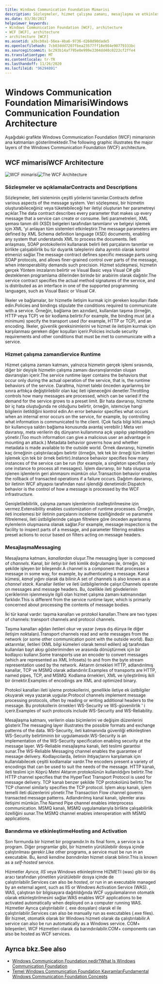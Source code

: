 ```yaml
---
title: Windows Communication Foundation Mimarisi
description: Sözleşmeler, hizmet çalışma zamanı, mesajlaşma ve etkinleştirme & barındırma dahil Windows Communication Foundation mimarisinin ana katmanları hakkında bilgi edinin.
ms.date: 03/30/2017
helpviewer_keywords:
- Windows Communication Foundation [WCF], architecture
- WCF [WCF], architecture
- architecture [WCF]
ms.assetid: a3bcb0a1-56ea-4ba6-9736-d260d90dade5
ms.openlocfilehash: 7cb03ddd7207fbea23577ff18e984e90779333bc
ms.sourcegitcommit: bc293b14af795e0e999e3304dd40c0222cf2ffe4
ms.translationtype: MT
ms.contentlocale: tr-TR
ms.lasthandoff: 11/26/2020
ms.locfileid: "96294891"
---
```

# <a name="windows-communication-foundation-architecture"></a><span data-ttu-id="9699a-103">Windows Communication Foundation Mimarisi</span><span class="sxs-lookup"><span data-stu-id="9699a-103">Windows Communication Foundation Architecture</span></span>

<span data-ttu-id="9699a-104">Aşağıdaki grafikte Windows Communication Foundation (WCF) mimarisinin ana katmanları gösterilmektedir.</span><span class="sxs-lookup"><span data-stu-id="9699a-104">The following graphic illustrates the major layers of the Windows Communication Foundation (WCF) architecture.</span></span>  
  
## <a name="wcf-architecture"></a><span data-ttu-id="9699a-105">WCF mimarisi</span><span class="sxs-lookup"><span data-stu-id="9699a-105">WCF Architecture</span></span>  

 <span data-ttu-id="9699a-106">![WCF mimarisi](./media/wcf-architecture.gif "WCF_Architecture")</span><span class="sxs-lookup"><span data-stu-id="9699a-106">![The WCF Architecture](./media/wcf-architecture.gif "WCF_Architecture")</span></span>  
  
### <a name="contracts-and-descriptions"></a><span data-ttu-id="9699a-107">Sözleşmeler ve açıklamalar</span><span class="sxs-lookup"><span data-stu-id="9699a-107">Contracts and Descriptions</span></span>  

 <span data-ttu-id="9699a-108">Sözleşmeler, ileti sisteminin çeşitli yönlerini tanımlar.</span><span class="sxs-lookup"><span data-stu-id="9699a-108">Contracts define various aspects of the message system.</span></span> <span data-ttu-id="9699a-109">Veri sözleşmesi, bir hizmetin oluşturabileceğiniz veya tüketebileceği her iletiyi oluşturan her parametreyi açıklar.</span><span class="sxs-lookup"><span data-stu-id="9699a-109">The data contract describes every parameter that makes up every message that a service can create or consume.</span></span> <span data-ttu-id="9699a-110">İleti parametreleri, XML şeması tanım dili (XSD) belgeleri tarafından tanımlanır ve belgeyi işlemek için XML 'yi anlayan tüm sistemleri etkinleştirir.</span><span class="sxs-lookup"><span data-stu-id="9699a-110">The message parameters are defined by XML Schema definition language (XSD) documents, enabling any system that understands XML to process the documents.</span></span> <span data-ttu-id="9699a-111">İleti anlaşması, SOAP protokollerini kullanarak belirli ileti parçalarını tanımlar ve birlikte çalışabilirlik bu tür duyarlık taleplerini daha ayrıntılı olarak kontrol etmenizi sağlar.</span><span class="sxs-lookup"><span data-stu-id="9699a-111">The message contract defines specific message parts using SOAP protocols, and allows finer-grained control over parts of the message, when interoperability demands such precision.</span></span> <span data-ttu-id="9699a-112">Hizmet sözleşmesi, hizmetin gerçek Yöntem imzalarını belirtir ve Visual Basic veya Visual C# gibi desteklenen programlama dillerinden birinde bir arabirim olarak dağıtılır.</span><span class="sxs-lookup"><span data-stu-id="9699a-112">The service contract specifies the actual method signatures of the service, and is distributed as an interface in one of the supported programming languages, such as Visual Basic or Visual C#.</span></span>  
  
 <span data-ttu-id="9699a-113">İlkeler ve bağlamalar, bir hizmetle iletişim kurmak için gereken koşulları ifade edin.</span><span class="sxs-lookup"><span data-stu-id="9699a-113">Policies and bindings stipulate the conditions required to communicate with a service.</span></span>  <span data-ttu-id="9699a-114">Örneğin, bağlama (en azından), kullanılan taşıma (örneğin, HTTP veya TCP) ve bir kodlama belirtir.</span><span class="sxs-lookup"><span data-stu-id="9699a-114">For example, the binding must (at a minimum) specify the transport used (for example, HTTP or TCP), and an encoding.</span></span> <span data-ttu-id="9699a-115">İlkeler, güvenlik gereksinimlerini ve hizmet ile iletişim kurmak için karşılanması gereken diğer koşulları içerir.</span><span class="sxs-lookup"><span data-stu-id="9699a-115">Policies include security requirements and other conditions that must be met to communicate with a service.</span></span>  
  
### <a name="service-runtime"></a><span data-ttu-id="9699a-116">Hizmet çalışma zamanı</span><span class="sxs-lookup"><span data-stu-id="9699a-116">Service Runtime</span></span>  

 <span data-ttu-id="9699a-117">Hizmet çalışma zamanı katmanı, yalnızca hizmetin gerçek işlemi sırasında, diğer bir deyişle hizmetin çalışma zamanı davranışlarından oluşan davranışları içerir.</span><span class="sxs-lookup"><span data-stu-id="9699a-117">The service runtime layer contains the behaviors that occur only during the actual operation of the service, that is, the runtime behaviors of the service.</span></span> <span data-ttu-id="9699a-118">Daraltma, hizmet talebi önceden ayarlanmış bir sınıra arttıkça değiştirilebilir olan kaç ileti işleneceğini denetler.</span><span class="sxs-lookup"><span data-stu-id="9699a-118">Throttling controls how many messages are processed, which can be varied if the demand for the service grows to a preset limit.</span></span> <span data-ttu-id="9699a-119">Bir hata davranışı, hizmette bir iç hata oluştuğunda ne olduğunu belirtir, örneğin, istemciye hangi bilgilerin iletildiğini kontrol edin.</span><span class="sxs-lookup"><span data-stu-id="9699a-119">An error behavior specifies what occurs when an internal error occurs on the service, for example, by controlling what information is communicated to the client.</span></span> <span data-ttu-id="9699a-120">(Çok fazla bilgi kötü amaçlı bir kullanıcıya saldırı bağlama konusunda avantaj verebilir.) Meta veri davranışı, meta verilerin dış dünyanın kullanımına açık yapılıp yapılmadığını yönetir.</span><span class="sxs-lookup"><span data-stu-id="9699a-120">(Too much information can give a malicious user an advantage in mounting an attack.) Metadata behavior governs how and whether metadata is made available to the outside world.</span></span> <span data-ttu-id="9699a-121">Örnek davranışı, hizmetin kaç örneğinin çalıştırılacağını belirtir (örneğin, tek tek bir örneği tüm iletileri işlemek için tek bir örnek belirtir).</span><span class="sxs-lookup"><span data-stu-id="9699a-121">Instance behavior specifies how many instances of the service can be run (for example, a singleton specifies only one instance to process all messages).</span></span> <span data-ttu-id="9699a-122">İşlem davranışı, bir hata oluşursa işlenen işlemlerin geri alınmasını mümkün olur.</span><span class="sxs-lookup"><span data-stu-id="9699a-122">Transaction behavior enables the rollback of transacted operations if a failure occurs.</span></span> <span data-ttu-id="9699a-123">Dağıtım davranışı, bir iletinin WCF altyapısı tarafından nasıl işlendiği denetimidir.</span><span class="sxs-lookup"><span data-stu-id="9699a-123">Dispatch behavior is the control of how a message is processed by the WCF infrastructure.</span></span>  
  
 <span data-ttu-id="9699a-124">Genişletilebilirlik, çalışma zamanı işlemlerinin özelleştirilmesine izin vermez.</span><span class="sxs-lookup"><span data-stu-id="9699a-124">Extensibility enables customization of runtime processes.</span></span> <span data-ttu-id="9699a-125">Örneğin, ileti incelemesi bir iletinin parçalarını inceleme özelliğindedir ve parametre filtrelemesi, ileti üstbilgilerinde çalışan filtrelere göre önceden ayarlanmış eylemlerin oluşmasına olanak sağlar.</span><span class="sxs-lookup"><span data-stu-id="9699a-125">For example, message inspection is the facility to inspect parts of a message, and parameter filtering enables preset actions to occur based on filters acting on message headers.</span></span>  
  
### <a name="messaging"></a><span data-ttu-id="9699a-126">Mesajlaşma</span><span class="sxs-lookup"><span data-stu-id="9699a-126">Messaging</span></span>  

 <span data-ttu-id="9699a-127">Mesajlaşma katmanı, *kanallardan* oluşur.</span><span class="sxs-lookup"><span data-stu-id="9699a-127">The messaging layer is composed of *channels*.</span></span> <span data-ttu-id="9699a-128">Kanal, bir iletiyi bir ileti kimlik doğrulaması ile, örneğin, bir şekilde işleyen bir bileşendir.</span><span class="sxs-lookup"><span data-stu-id="9699a-128">A channel is a component that processes a message in some way, for example, by authenticating a message.</span></span> <span data-ttu-id="9699a-129">Kanal kümesi, *kanal yığını* olarak da bilinir.</span><span class="sxs-lookup"><span data-stu-id="9699a-129">A set of channels is also known as a *channel stack*.</span></span> <span data-ttu-id="9699a-130">Kanallar iletiler ve ileti üstbilgilerinde çalışır.</span><span class="sxs-lookup"><span data-stu-id="9699a-130">Channels operate on messages and message headers.</span></span> <span data-ttu-id="9699a-131">Bu, özellikle ileti gövdelerinin içeriklerinin işlenmesiyle ilgili olan hizmet çalışma zamanı katmanından farklıdır.</span><span class="sxs-lookup"><span data-stu-id="9699a-131">This is different from the service runtime layer, which is primarily concerned about processing the contents of message bodies.</span></span>  
  
 <span data-ttu-id="9699a-132">İki tür kanal vardır: taşıma kanalları ve protokol kanalları.</span><span class="sxs-lookup"><span data-stu-id="9699a-132">There are two types of channels: transport channels and protocol channels.</span></span>  
  
 <span data-ttu-id="9699a-133">Taşıma kanalları ağdan iletileri okur ve yazar (veya dış dünya ile diğer iletişim noktaları).</span><span class="sxs-lookup"><span data-stu-id="9699a-133">Transport channels read and write messages from the network (or some other communication point with the outside world).</span></span> <span data-ttu-id="9699a-134">Bazı aktarımlar, iletileri (XML bilgi kümeleri olarak temsil edilen) ağ tarafından kullanılan bayt akışı gösteriminden ve arasında dönüştürmek için bir kodlayıcı kullanır.</span><span class="sxs-lookup"><span data-stu-id="9699a-134">Some transports use an encoder to convert messages (which are represented as XML Infosets) to and from the byte stream representation used by the network.</span></span> <span data-ttu-id="9699a-135">Aktarım örnekleri HTTP, adlandırılmış kanallar, TCP ve MSMQ olarak adlandırılır.</span><span class="sxs-lookup"><span data-stu-id="9699a-135">Examples of transports are HTTP, named pipes, TCP, and MSMQ.</span></span> <span data-ttu-id="9699a-136">Kodlama örnekleri, XML ve iyileştirilmiş ikili bir örnektir.</span><span class="sxs-lookup"><span data-stu-id="9699a-136">Examples of encodings are XML and optimized binary.</span></span>  
  
 <span data-ttu-id="9699a-137">Protokol kanalları ileti işleme protokollerini, genellikle iletiye ek üstbilgiler okuyarak veya yazarak uygular.</span><span class="sxs-lookup"><span data-stu-id="9699a-137">Protocol channels implement message processing protocols, often by reading or writing additional headers to the message.</span></span> <span data-ttu-id="9699a-138">Bu protokollerin örnekleri WS-Security ve WS-güvenilirlik ' i içerir.</span><span class="sxs-lookup"><span data-stu-id="9699a-138">Examples of such protocols include WS-Security and WS-Reliability.</span></span>  
  
 <span data-ttu-id="9699a-139">Mesajlaşma katmanı, verilerin olası biçimlerini ve değişim düzenlerini gösterir.</span><span class="sxs-lookup"><span data-stu-id="9699a-139">The messaging layer illustrates the possible formats and exchange patterns of the data.</span></span> <span data-ttu-id="9699a-140">WS-Security, ileti katmanında güvenliği etkinleştiren WS-Security belirtiminin bir uygulamasıdır.</span><span class="sxs-lookup"><span data-stu-id="9699a-140">WS-Security is an implementation of the WS-Security specification enabling security at the message layer.</span></span> <span data-ttu-id="9699a-141">WS-Reliable mesajlaşma kanalı, ileti teslimi garantisi sunar.</span><span class="sxs-lookup"><span data-stu-id="9699a-141">The WS-Reliable Messaging channel enables the guarantee of message delivery.</span></span> <span data-ttu-id="9699a-142">Kodlayıcılarda, iletinin ihtiyaçlarını karşılamak için kullanılabilecek çeşitli kodlamalar vardır.</span><span class="sxs-lookup"><span data-stu-id="9699a-142">The encoders present a variety of encodings that can be used to suit the needs of the message.</span></span> <span data-ttu-id="9699a-143">HTTP kanalı, ileti teslimi için Köprü Metni Aktarım protokolünün kullanıldığını belirtir.</span><span class="sxs-lookup"><span data-stu-id="9699a-143">The HTTP channel specifies that the HyperText Transport Protocol is used for message delivery.</span></span> <span data-ttu-id="9699a-144">TCP kanalı benzer şekilde TCP protokolünü belirtir.</span><span class="sxs-lookup"><span data-stu-id="9699a-144">The TCP channel similarly specifies the TCP protocol.</span></span> <span data-ttu-id="9699a-145">Işlem akışı kanalı, işlem temelli ileti düzenlerini yönetir.</span><span class="sxs-lookup"><span data-stu-id="9699a-145">The Transaction Flow channel governs transacted message patterns.</span></span> <span data-ttu-id="9699a-146">Adlandırılmış kanal kanalı, işlemler arası iletişimi mümkün.</span><span class="sxs-lookup"><span data-stu-id="9699a-146">The Named Pipe channel enables interprocess communication.</span></span> <span data-ttu-id="9699a-147">MSMQ kanalı, MSMQ uygulamalarıyla birlikte çalışabilirlik özelliğini sunar.</span><span class="sxs-lookup"><span data-stu-id="9699a-147">The MSMQ channel enables interoperation with MSMQ applications.</span></span>  
  
### <a name="hosting-and-activation"></a><span data-ttu-id="9699a-148">Barındırma ve etkinleştirme</span><span class="sxs-lookup"><span data-stu-id="9699a-148">Hosting and Activation</span></span>  

 <span data-ttu-id="9699a-149">Son formunda bir hizmet bir programdır.</span><span class="sxs-lookup"><span data-stu-id="9699a-149">In its final form, a service is a program.</span></span> <span data-ttu-id="9699a-150">Diğer programlar gibi, bir hizmetin yürütülebilir dosya içinde çalıştırılması gerekir.</span><span class="sxs-lookup"><span data-stu-id="9699a-150">Like other programs, a service must be run in an executable.</span></span> <span data-ttu-id="9699a-151">Bu, *kendi kendine barındırılan* hizmet olarak bilinir.</span><span class="sxs-lookup"><span data-stu-id="9699a-151">This is known as a *self-hosted* service.</span></span>  
  
 <span data-ttu-id="9699a-152">Hizmetler *Ayrıca, IIS* veya Windows etkinleştirme HIZMETI (was) gibi bir dış aracı tarafından yönetilen yürütülebilir dosya içinde de çalıştırılabilir.</span><span class="sxs-lookup"><span data-stu-id="9699a-152">Services can also be *hosted*, or run in an executable managed by an external agent, such as IIS or Windows Activation Service (WAS).</span></span> <span data-ttu-id="9699a-153">, WAS, çalıştıran bir bilgisayara dağıtıldığında WCF uygulamalarının otomatik olarak etkinleştirilmesini sağlar.</span><span class="sxs-lookup"><span data-stu-id="9699a-153">WAS enables WCF applications to be activated automatically when deployed on a computer running WAS.</span></span> <span data-ttu-id="9699a-154">Hizmetler Ayrıca çalıştırılabilir (. exe dosyaları) olarak el ile çalıştırılabilir.</span><span class="sxs-lookup"><span data-stu-id="9699a-154">Services can also be manually run as executables (.exe files).</span></span> <span data-ttu-id="9699a-155">Bir hizmet, otomatik olarak bir Windows hizmeti olarak da çalıştırılabilir.</span><span class="sxs-lookup"><span data-stu-id="9699a-155">A service can also be run automatically as a Windows service.</span></span> <span data-ttu-id="9699a-156">COM+ bileşenleri, WCF Hizmetleri olarak da barındırılabilir.</span><span class="sxs-lookup"><span data-stu-id="9699a-156">COM+ components can also be hosted as WCF services.</span></span>  
  
## <a name="see-also"></a><span data-ttu-id="9699a-157">Ayrıca bkz.</span><span class="sxs-lookup"><span data-stu-id="9699a-157">See also</span></span>

- [<span data-ttu-id="9699a-158">Windows Communication Foundation nedir?</span><span class="sxs-lookup"><span data-stu-id="9699a-158">What Is Windows Communication Foundation</span></span>](whats-wcf.md)
- [<span data-ttu-id="9699a-159">Temel Windows Communication Foundation Kavramları</span><span class="sxs-lookup"><span data-stu-id="9699a-159">Fundamental Windows Communication Foundation Concepts</span></span>](fundamental-concepts.md)
